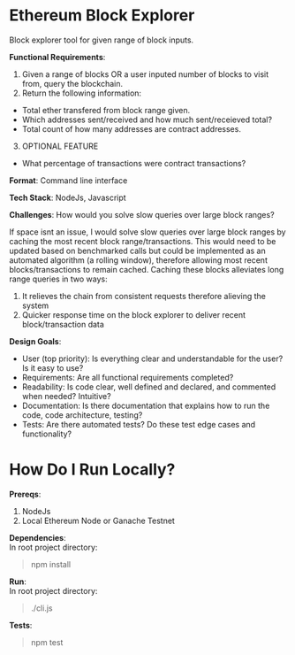 # Ethereum Block Explorer
Block explorer tool for given range of block inputs.


<b>Functional Requirements</b>:
1. Given a range of blocks OR a user inputed number of blocks to visit from, query the blockchain.
2. Return the following information:
  - Total ether transfered from block range given.
  - Which addresses sent/received and how much sent/receieved total?
  - Total count of how many addresses are contract addresses.
3. OPTIONAL FEATURE
  - What percentage of transactions were contract transactions?


<b>Format</b>:
Command line interface


<b>Tech Stack</b>:
NodeJs, Javascript


<b>Challenges</b>: How would you solve slow queries over large block ranges?  


If space isnt an issue, I would solve slow queries over large block ranges by caching the most recent block range/transactions.
This would need to be updated based on benchmarked calls but could be implemented as an automated algorithm (a rolling window), therefore allowing most recent blocks/transactions to remain cached. Caching these blocks alleviates long range queries in two ways: 
1. It relieves the chain from consistent requests therefore alieving the system  
2. Quicker response time on the block explorer to deliver recent block/transaction data


<b>Design Goals</b>:
- User (top priority): Is everything clear and understandable for the user? Is it easy to use?
- Requirements: Are all functional requirements completed?
- Readability: Is code clear, well defined and declared, and commented when needed? Intuitive? 
- Documentation: Is there documentation that explains how to run the code, code architecture, testing?
- Tests: Are there automated tests? Do these test edge cases and functionality?


# How Do I Run Locally?
<b>Prereqs</b>:  
1. NodeJs
2. Local Ethereum Node or Ganache Testnet 
  
<b>Dependencies</b>:   
In root project directory:  
> npm install 


<b>Run</b>:  
In root project directory:     
> ./cli.js 


<b>Tests</b>:
> npm test

